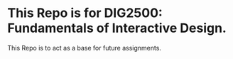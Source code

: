 # This Repo is for DIG2500: Fundamentals of Interactive Design.
This Repo is to act as a base for future assignments.
